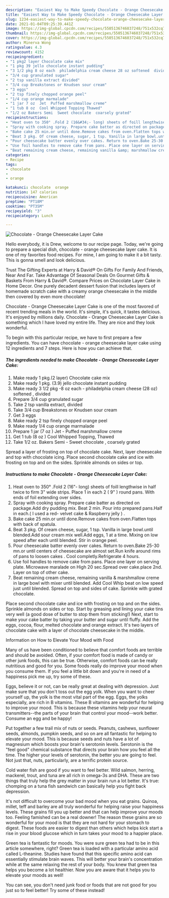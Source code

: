 ```yaml
---
description: "Easiest Way to Make Speedy Chocolate - Orange Cheesecake Layer Cake"
title: "Easiest Way to Make Speedy Chocolate - Orange Cheesecake Layer Cake"
slug: 1234-easiest-way-to-make-speedy-chocolate-orange-cheesecake-layer-cake
date: 2021-01-04T09:25:39.441Z
image: https://img-global.cpcdn.com/recipes/5505136746037248/751x532cq70/chocolate-orange-cheesecake-layer-cake-recipe-main-photo.jpg
thumbnail: https://img-global.cpcdn.com/recipes/5505136746037248/751x532cq70/chocolate-orange-cheesecake-layer-cake-recipe-main-photo.jpg
cover: https://img-global.cpcdn.com/recipes/5505136746037248/751x532cq70/chocolate-orange-cheesecake-layer-cake-recipe-main-photo.jpg
author: Minerva Wong
ratingvalue: 4.3
reviewcount: 4152
recipeingredient:
- "1 pkg2 layer Chocolate cake mix"
- "1 pkg 39 jello chocolate instant pudding"
- "3 1/2 pkg 8 oz each  philadelphia cream cheese 28 oz softened  divided"
- "3/4 cup granulated sugar"
- "2 tsp vanilla extract divided"
- "3/4 cup Breakstones or Knudsen sour cream"
- "3 eggs"
- "2 tsp finely chopped orange peel"
- "1/4 cup orange marmalade"
- "1 jar 7 oz  Jet  Puffed marshmallow creme"
- "1 tub 8 oz  Cool Whipped Topping Thawed"
- "1/2 oz Bakers Semi  Sweet chocolate  coarsely grated"
recipeinstructions:
- "Heat oven to 350° .Fold 2 (16&#34;- long) sheets of foill lengthwise in half twice to firm 3&#34; wide strips. Place 1 in each 2 (  9&#34; ) round pans. With ends of foil extending over sides."
- "Spray with cooking spray. Prepare cake batter as directed on package.Add dry pudding mix. Beat 2 min. Pour into prepared pans.Half in each.( I used a red- velvet cake &amp; Raspberry jelly ) ."
- "Bake cake 25 min.or until done.Remove cakes from oven.Flatten tops with back of spatula."
- "Beat 3 pkg. Of cream cheese, sugar, 1 tsp. Vanilla in large bowl.until blended.Add sour cream mix well.Add eggs, 1 at a time. Mixing on low speed after each until blended. Stir in orange peel."
- "Pour cheesecake batter evenly over cakes. Return to oven.Bake 25-30 mn.or until centers of cheesecake are almost set.Run knife around rims of pans to loosen cakes . Cool completly.Refrigerate 4 hours."
- "Use foil handles to remove cake from pans. Place one layer on serving plate. Microwave maralade  on High 20 sec.Spread over cake.place 2nd. Layer on top of other cake."
- "Beat remaining cream cheese, remaining vanilla &amp; marshmallow creme in large bowl with mixer until blended. Add Cool Whip beat on low speed just until blended. Spread on top and sides of cake. Sprinkle with grated chocolate."
categories:
- Recipe
tags:
- chocolate
- 
- orange

katakunci: chocolate  orange 
nutrition: 147 calories
recipecuisine: American
preptime: "PT18M"
cooktime: "PT35M"
recipeyield: "3"
recipecategory: Lunch

---
```



![Chocolate - Orange Cheesecake Layer Cake](https://img-global.cpcdn.com/recipes/5505136746037248/751x532cq70/chocolate-orange-cheesecake-layer-cake-recipe-main-photo.jpg)

Hello everybody, it is Drew, welcome to our recipe page. Today, we're going to prepare a special dish, chocolate - orange cheesecake layer cake. It is one of my favorites food recipes. For mine, I am going to make it a bit tasty. This is gonna smell and look delicious.

Trust The Gifting Experts at Harry &amp; David® On Gifts For Family And Friends, Near And Far. Take Advantage Of Seasonal Deals On Gourmet Gifts &amp; Baskets From Harry &amp; David®. Compare Prices on Chocolate Layer Cake in Home Decor. One purely decadent dessert fusion that includes layers of homemade scratch cake with a creamy orange cheesecake in the middle then covered by even more chocolate!

Chocolate - Orange Cheesecake Layer Cake is one of the most favored of recent trending meals in the world. It's simple, it's quick, it tastes delicious. It's enjoyed by millions daily. Chocolate - Orange Cheesecake Layer Cake is something which I have loved my entire life. They are nice and they look wonderful.


To begin with this particular recipe, we have to first prepare a few ingredients. You can have chocolate - orange cheesecake layer cake using 12 ingredients and 7 steps. Here is how you can achieve that.

<!--inarticleads1-->

##### The ingredients needed to make Chocolate - Orange Cheesecake Layer Cake:

1. Make ready 1 pkg.(2 layer) Chocolate cake mix
1. Make ready 1 pkg. (3.9) jello chocolate instant pudding
1. Make ready 3 1/2 pkg -8 oz each - philadelphia cream cheese (28 oz) softened , divided
1. Prepare 3/4 cup granulated sugar
1. Take 2 tsp vanilla extract, divided
1. Take 3/4 cup Breakstones or Knudsen sour cream
1. Get 3 eggs
1. Make ready 2 tsp finely chopped orange peel
1. Make ready 1/4 cup orange marmalade
1. Prepare 1 jar (7 oz ) Jet - Puffed marshmallow creme
1. Get 1 tub (8 oz ) Cool Whipped Topping, Thawed
1. Take 1/2 oz. Bakers Semi - Sweet chocolate , coarsely grated


Spread a layer of frosting on top of chocolate cake. Next, layer cheesecake and top with chocolate icing. Place second chocolate cake and ice with frosting on top and on the sides. Sprinkle almonds on sides or top. 

<!--inarticleads2-->

##### Instructions to make Chocolate - Orange Cheesecake Layer Cake:

1. Heat oven to 350° .Fold 2 (16&#34;- long) sheets of foill lengthwise in half twice to firm 3&#34; wide strips. Place 1 in each 2 (  9&#34; ) round pans. With ends of foil extending over sides.
1. Spray with cooking spray. Prepare cake batter as directed on package.Add dry pudding mix. Beat 2 min. Pour into prepared pans.Half in each.( I used a red- velvet cake &amp; Raspberry jelly ) .
1. Bake cake 25 min.or until done.Remove cakes from oven.Flatten tops with back of spatula.
1. Beat 3 pkg. Of cream cheese, sugar, 1 tsp. Vanilla in large bowl.until blended.Add sour cream mix well.Add eggs, 1 at a time. Mixing on low speed after each until blended. Stir in orange peel.
1. Pour cheesecake batter evenly over cakes. Return to oven.Bake 25-30 mn.or until centers of cheesecake are almost set.Run knife around rims of pans to loosen cakes . Cool completly.Refrigerate 4 hours.
1. Use foil handles to remove cake from pans. Place one layer on serving plate. Microwave maralade  on High 20 sec.Spread over cake.place 2nd. Layer on top of other cake.
1. Beat remaining cream cheese, remaining vanilla &amp; marshmallow creme in large bowl with mixer until blended. Add Cool Whip beat on low speed just until blended. Spread on top and sides of cake. Sprinkle with grated chocolate.


Place second chocolate cake and ice with frosting on top and on the sides. Sprinkle almonds on sides or top. Start by greasing and lining your cake tins very well (a good dose of butter to stop them from sticking!) Next, start to make your cake batter by taking your butter and sugar until fluffy. Add the eggs, cocoa, flour, melted chocolate and orange extract. It&#39;s two layers of chocolate cake with a layer of chocolate cheesecake in the middle. 

Information on How to Elevate Your Mood with Food


Many of us have been conditioned to believe that comfort foods are terrible and should be avoided. Often, if your comfort food is made of candy or other junk foods, this can be true. Otherwise, comfort foods can be really nutritious and good for you. Some foods really do improve your mood when you consume them. If you feel a little bit down and you're in need of a happiness pick me up, try some of these.

Eggs, believe it or not, can be really great at dealing with depression. Just make sure that you don't toss out the egg yolk. When you want to cheer yourself up, the yolk is the most vital part of the egg. Eggs, the yolks especially, are rich in B vitamins. These B vitamins are wonderful for helping to improve your mood. This is because these vitamins help your neural transmitters--the parts of your brain that control your mood--work better. Consume an egg and be happy!

Put together a few trail mix of nuts or seeds. Peanuts, cashews, sunflower seeds, almonds, pumpkin seeds, and so on are all fantastic for helping to elevate your mood. This is because seeds and nuts have a lot of magnesium which boosts your brain's serotonin levels. Serotonin is the "feel good" chemical substance that directs your brain how you feel all the time. The higher your levels of serotonin, the better you are going to feel. Not just that, nuts, particularly, are a terrific protein source.

Cold water fish are good if you want to feel better. Wild salmon, herring, mackerel, trout, and tuna are all rich in omega-3s and DHA. These are two things that truly help the grey matter in your brain run a lot better. It's true: chomping on a tuna fish sandwich can basically help you fight back depression. 

It's not difficult to overcome your bad mood when you eat grains. Quinoa, millet, teff and barley are all truly wonderful for helping raise your happiness levels. These grains fill you up better and that can help improve your moods too. Feeling famished can be a real downer! The reason these grains are so wonderful for your mood is that they are not hard for your stomach to digest. These foods are easier to digest than others which helps kick start a rise in your blood glucose which in turn takes your mood to a happier place.

Green tea is fantastic for moods. You were sure green tea had to be in this article somewhere, right? Green tea is loaded with a particular amino acid called L-theanine. Studies have found that this specific amino acid can essentially stimulate brain waves. This will better your brain's concentration while at the same relaxing the rest of your body. You knew that green tea helps you become a lot healthier. Now you are aware that it helps you to elevate your moods as well!

You can see, you don't need junk food or foods that are not good for you just so to feel better! Try some of these instead!

